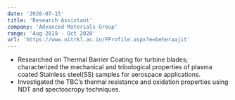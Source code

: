 ```yaml
---
date: '2020-07-15'
title: 'Research Assistant'
company: 'Advanced Materials Group'
range: 'Aug 2019 - Oct 2020'
url: 'https://www.nitrkl.ac.in/FProfile.aspx?e=beheraajit'
---
```


- Researched on Thermal Barrier Coating for turbine blades; characterized the mechanical and tribological properties of plasma coated Stainless steel(SS) samples for aerospace applications.
- Investigated the TBC’s thermal resistance and oxidation properties using NDT and spectoscropy techniques.

